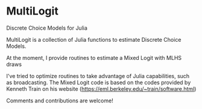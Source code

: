 # MultiLogit
Discrete Choice Models for Julia

MultiLogit is a collection of Julia functions to estimate Discrete Choice Models.

At the moment, I provide routines to estimate a Mixed Logit with MLHS draws

I've tried to optimize routines to take advantage of Julia capabilities, such as broadcasting. The Mixed Logit code is based on the codes provided by Kenneth Train on his website (https://eml.berkeley.edu/~train/software.html)

Comments and contributions are welcome!
